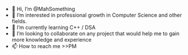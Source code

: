 - 👋 Hi, I’m @MahSomething
- 👀 I’m interested in professional growth in Computer Science and other fields.
- 🌱 I’m currently learning C++ / DSA
- 💞️ I’m looking to collaborate on any project that would help me to gain more knowledge and experience
- 📫 How to reach me >>PM

<!---
MahSomething/MahSomething is a ✨ special ✨ repository because its `README.md` (this file) appears on your GitHub profile.
You can click the Preview link to take a look at your changes.
--->
